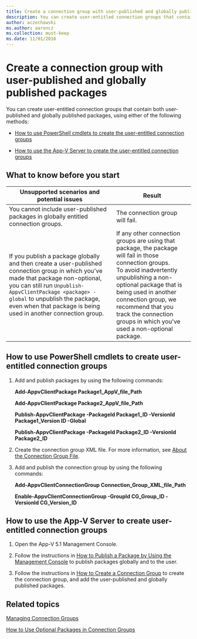 ```yaml
---
title: Create a connection group with user-published and globally published packages
description: You can create user-entitled connection groups that contain both user-published and globally published packages.
author: aczechowski
ms.author: aaroncz
ms.collection: must-keep
ms.date: 11/01/2016
---
```


# Create a connection group with user-published and globally published packages

You can create user-entitled connection groups that contain both user-published and globally published packages, using either of the following methods:

-   [How to use PowerShell cmdlets to create the user-entitled connection groups](#bkmk-posh-userentitled-cg)

-   [How to use the App-V Server to create the user-entitled connection groups](#bkmk-appvserver-userentitled-cg)

## What to know before you start

| Unsupported scenarios and potential issues | Result |
|--|--|
| You cannot include user-published packages in globally entitled connection groups. | The connection group will fail. |
| If you publish a package globally and then create a user-published connection group in which you've made that package non-optional, you can still run `Unpublish-AppvClientPackage <package> -global` to unpublish the package, even when that package is being used in another connection group. | If any other connection groups are using that package, the package will fail in those connection groups. <br> To avoid inadvertently unpublishing a non-optional package that is being used in another connection group, we recommend that you track the connection groups in which you've used a non-optional package. |

## <a href="" id="bkmk-posh-userentitled-cg"></a> How to use PowerShell cmdlets to create user-entitled connection groups

1.  Add and publish packages by using the following commands:

    **Add-AppvClientPackage Package1\_AppV\_file\_Path**

    **Add-AppvClientPackage Package2\_AppV\_file\_Path**

    **Publish-AppvClientPackage -PackageId Package1\_ID -VersionId Package1\_Version ID -Global**

    **Publish-AppvClientPackage -PackageId Package2\_ID -VersionId Package2\_ID**

2.  Create the connection group XML file. For more information, see [About the Connection Group File](about-the-connection-group-file51.md).

3.  Add and publish the connection group by using the following commands:

    **Add-AppvClientConnectionGroup Connection\_Group\_XML\_file\_Path**

    **Enable-AppvClientConnectionGroup  -GroupId CG\_Group\_ID -VersionId CG\_Version\_ID**

## <a href="" id="bkmk-appvserver-userentitled-cg"></a> How to use the App-V Server to create user-entitled connection groups

1.  Open the App-V 5.1 Management Console.

2.  Follow the instructions in [How to Publish a Package by Using the Management Console](how-to-publish-a-package-by-using-the-management-console-51.md) to publish packages globally and to the user.

3.  Follow the instructions in [How to Create a Connection Group](how-to-create-a-connection-group51.md) to create the connection group, and add the user-published and globally published packages.

## Related topics

[Managing Connection Groups](managing-connection-groups51.md)

[How to Use Optional Packages in Connection Groups](how-to-use-optional-packages-in-connection-groups51.md)
